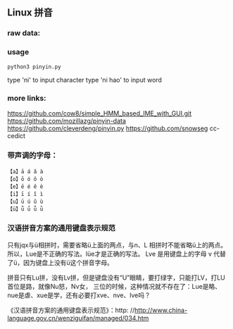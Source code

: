 ## Linux 拼音

### raw data:
 
[AhMan首选词库]: http://dir.jjol.cn/Pyjj/chiku/ssck.rar

[现代汉语常用词表en.txt]: https://zhidao.baidu.com/share/fcf982d03b4d593a3852d41305e72792.html

[微软拼音]: http://dir.jjol.cn/Pyjj/chiku/20051188656402.rar

[现代汉语常用词汇表.txt]: http://vdisk.weibo.com/s/ueoM8g6c-sm2o?from=page_100505_profile&wvr=6 

[phrases-dict.js]: https://github.com/hotoo/pinyin/tree/master/data  

[通用规范汉字典]: http://www.guifanzi.cn/

### usage

    python3 pinyin.py
type 'ni' to input character 
type 'ni hao' to input word


### more links:

[拼音加加81万超大词库 BY fengyu29]: http://www.jz5u.com/Soft/softdown.asp?softid=4036  

[词库下载-拼音加加输入法]: http://dir.jjol.cn/Pyjj/down.aspx

https://github.com/cow8/simple_HMM_based_IME_with_GUI.git
https://github.com/mozillazg/pinyin-data
https://github.com/cleverdeng/pinyin.py
https://github.com/snowseg 
cc-cedict

### 带声调的字母：

```
【a】ā á ǎ à
【o】ō ó ǒ ò
【e】ē é ě è
【i】ī í ǐ ì
【u】ū ú ǔ ù
【ü】ǖ ǘ ǚ ǜ
```


### 汉语拼音方案的通用键盘表示规范


只有jqx与ü相拼时，需要省略ü上面的两点，与n、L 相拼时不能省略ü上的两点。
所以，Lue是不正确的写法。lüe才是正确的写法。
Lve 是用键盘上的字母 v 代替了ü，因为键盘上没有ü这个拼音字母。


拼音只有Lu拼，没有Lv拼，但是键盘没有“U”眼睛，要打绿字，只能打LV，打LU首位是路，就像Nu怒，Nv女，
三位的时候，这种情况就不存在了：Lue是略、nue是虐、xue是学，还有必要打xve、nve、lve吗？


《汉语拼音方案的通用键盘表示规范》：http: //http://www.china-language.gov.cn/wenziguifan/managed/034.htm
